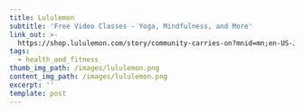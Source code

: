 ```yaml
---
title: Lululemon
subtitle: 'Free Video Classes - Yoga, Mindfulness, and More'
link_out: >-
  https://shop.lululemon.com/story/community-carries-on?mnid=mn;en-US-JSON;community;events;online-community-resources
tags:
  - health_and_fitness
thumb_img_path: /images/lululemon.png
content_img_path: /images/lululemon.png
excerpt: ''
template: post
---
```

